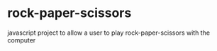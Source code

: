 # rock-paper-scissors
javascript project to allow a user to play rock-paper-scissors with the computer

